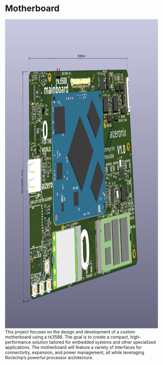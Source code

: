 # Motherboard 
<img width="1020" height="1020" alt="Pcb" src="https://github.com/jayadeep14/Motherboard-/blob/b4a8272f0ad419f09f850bec02ee678b516e12e6/Pcb.png">
This project focuses on the design and development of a custom motherboard using a rk3588. The goal is to create a compact, high-performance solution tailored for embedded systems and other specialized applications. The motherboard will feature a variety of interfaces for connectivity, expansion, and power management, all while leveraging Rockchip’s powerful processor architecture.  
